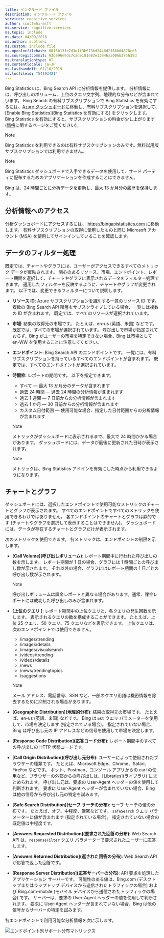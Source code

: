 ```yaml
---
title: インクルード ファイル
description: インクルード ファイル
services: cognitive-services
author: scottwhi-msft
ms.service: cognitive-services
ms.topic: include
ms.date: 04/09/2018
ms.author: scottwhi
ms.custom: include file
ms.openlocfilehash: 6016b13fe7d3e1f3b673bd2446d2f68b04878cd6
ms.sourcegitcommit: 63b996e9dc7cade181e83e13046a5006b275638d
ms.translationtype: HT
ms.contentlocale: ja-JP
ms.lasthandoff: 01/10/2019
ms.locfileid: "54193421"
---
```

Bing Statistics は、Bing Search API に分析情報を提供します。 分析情報には、呼び出しのボリューム、上位のクエリ文字列、地理的な分布などが含まれています。 Bing Search の有料サブスクリプションで Bing Statistics を有効にするには、[Azure ダッシュボード](https://portal.azure.com/#create/Microsoft.CognitiveServicesBingSearch-v7)に移動し、有料サブスクリプションを選択して、[Enable Bing Statistics]\(Bing Statistics を有効にする\) をクリックします。 Bing Statistics を有効にすると、サブスクリプションの料金が少し上がります ([価格](https://aka.ms/bingstatisticspricing)に関するページをご覧ください)。

> [!NOTE]
> Bing Statistics を利用できるのは有料サブスクリプションのみです。無料試用版サブスクリプションでは利用できません。

> [!NOTE]
> Bing Statistics ダッシュボードで入手できるデータを使用して、サード パーティに配布するためのアプリケーションを作成することはできません。

Bing は、24 時間ごとに分析データを更新し、最大 13 か月分の履歴を保持します。

## <a name="accessing-your-analytics"></a>分析情報へのアクセス

分析ダッシュボードにアクセスするには、 https://bingapistatistics.com に移動します。 有料サブスクリプションの取得に使用したものと同じ Microsoft アカウント (MSA) を使用してサインインしていることを確認します。

## <a name="filtering-the-data"></a>データのフィルター処理

既定では、チャートやグラフには、ユーザーがアクセスできるすべてのメトリック データが反映されます。 関心のあるリソース、市場、エンドポイント、レポート期間を選択して、チャートやグラフに表示されるデータをフィルター処理できます。 適用したフィルターを反映するように、チャートやグラフが変更されます。 以下では、変更できるフィルターについて説明します。

- **リソース ID**: Azure サブスクリプションを識別する一意のリソース ID です。 複数の Bing Search API 階層をサブスクライブしている場合、一覧には複数の ID が含まれます。 既定では、すべてのリソースが選択されています。  
  
- **市場**: 結果の取得元の市場です。 たとえば、en-us (英語、米国) などです。 既定では、すべての市場が選択されています。 呼び出しで市場が指定されておらず、Bing がユーザーの市場を特定できない場合、Bing は市場として en-WW を使用することに注意してください。  
  
- **エンドポイント**: Bing Search API のエンドポイントです。 一覧には、有料サブスクリプションを持っているすべてのエンドポイントが含まれます。 既定では、すべてのエンドポイントが選択されています。  

- **時間枠**: レポートの期間です。 以下を指定できます。
  - すべて &mdash; 最大 13 か月分のデータが含まれます  
  - 過去 24 時間 &mdash; 過去 24 時間の分析情報が含まれます  
  - 過去 1 週間 &mdash; 7 日前からの分析情報が含まれます  
  - 過去 1 か月 &mdash; 30 日前からの分析情報が含まれます  
  - カスタム日付範囲 &mdash; 使用可能な場合、指定した日付範囲からの分析情報が含まれます  

  > [!NOTE]  
  > メトリックがダッシュボードに表示されるまで、最大で 24 時間かかる場合があります。 ダッシュボードには、データが最後に更新された日時が表示されます。  

  > [!NOTE]  
  > メトリックは、Bing Statistics アドインを有効にした時点から利用できるようになります。

## <a name="charts-and-graphs"></a>チャートとグラフ

ダッシュボードには、選択したエンドポイントで使用可能なメトリックのチャートとグラフが表示されます。 すべてのエンドポイントですべてのメトリックを使用できるわけではありません。 各エンドポイントのチャートとグラフは静的です (チャートやグラフを選択して表示することはできません)。 ダッシュボードには、データが存在するチャートとグラフだけが表示されます。

<!--
For example, if you don't include the User-Agent header in your calls, the dashboard will not include device-related graphs.
-->

次のメトリックを使用できます。 各メトリックは、エンドポイントの制限を示します。

- **[Call Volume]\(呼び出しボリューム\)**: レポート期間中に行われた呼び出しの数を示します。 レポート期間が 1 日の場合、グラフには 1 時間ごとの呼び出し数が示されます。 それ以外の場合、グラフにはレポート期間の 1 日ごとの呼び出し数が示されます。  
  
  > [!NOTE]
  > 呼び出しボリュームは課金レポートと異なる場合があります。通常、課金レポートには成功した呼び出しのみが含まれます。

- **[上位のクエリ ]**: レポート期間中の上位クエリと、各クエリの発生回数を示します。 表示されるクエリの数を構成することができます。 たとえば、上位 25 クエリ、50 クエリ、75 クエリなどを表示できます。 上位クエリは、次のエンドポイントでは使用できません。  

  - /images/trending
  - /images/details
  - /images/visualsearch
  - /videos/trending
  - /videos/details
  - /news
  - /news/trendingtopics
  - /suggestions  
  
  > [!NOTE]  
  > メール アドレス、電話番号、SSN など、一部のクエリ用語は機密情報を除去するために抑制される場合があります。

- **[Geographic Distribution]\(地理的分布\)**: 結果の取得元の市場です。 たとえば、en-us (英語、米国) などです。 Bing は `mkt` クエリ パラメーターを使用して、市場を決定します (指定されている場合)。 指定されていない場合、Bing は呼び出し元の IP アドレスなどの信号を使用して市場を決定します。

- **[Response Code Distribution]\(応答コード分布\)**: レポート期間中のすべての呼び出しの HTTP 状態コードです。

- **[Call Origin Distribution]\(呼び出し元分布\)**: ユーザーによって使用されたブラウザーの種類です。 たとえば、Microsoft Edge、Chrome、Safari、FireFox などです。 ボット、Postman、コンソール アプリからの curl の使用など、ブラウザーの外部からの呼び出しは、[Libraries]\(ライブラリ\) にまとめられます。 呼び出し元は、要求の User-Agent ヘッダーの値を使用して判断されます。 要求に User-Agent ヘッダーが含まれていない場合、Bing は他の信号から呼び出し元の特定を試みます。  

- **[Safe Search Distribution]\(セーフ サーチの分布\)**: セーフ サーチの値の分布です。 たとえば、オフ、中程度、厳密などです。 `safeSearch` クエリ パラメーターに値が含まれます (指定されている場合)。 指定されていない場合の既定値は中程度です。  

- **[Answers Requested Distribution]\(要求された回答の分布\)**: Web Search API は、`responseFilter` クエリ パラメーターで要求されたユーザーに応答します。  

- **[Answers Returned Distribution]\(返された回答の分布\)**: Web Search API が応答で返した回答です。

- **[Response Server Distribution]\(応答サーバーの分布\)**: API 要求を処理したアプリケーション サーバーです。 可能性のある値は、Bing.com (デスクトップまたはラップトップ デバイスから送信されたトラフィックの場合) および Bing.com-mobile (モバイル デバイスから送信されたトラフィックの場合) です。 サーバーは、要求の User-Agent ヘッダーの値を使用して判断されます。 要求に User-Agent ヘッダーが含まれていない場合、Bing は他の信号からサーバーの特定を試みます。

各エンドポイントで利用可能な分析情報を次に示します。

![エンドポイント別サポート分布マトリックス](./media/cognitive-services-bing-statistics/bing-statistics-matrix.PNG)
